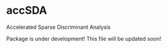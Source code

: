 # accSDA
Accelerated Sparse Discriminant Analysis

Package is under development! This file will be updated soon!
